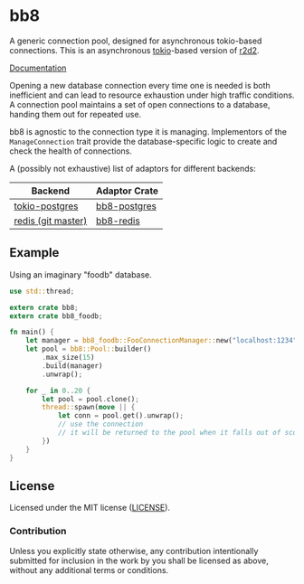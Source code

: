 # bb8

A generic connection pool, designed for asynchronous tokio-based connections.
This is an asynchronous [tokio](https://github.com/tokio-rs/tokio)-based version of [r2d2](https://github.com/sfackler/r2d2).

[Documentation](https://docs.rs/bb8)

Opening a new database connection every time one is needed is both inefficient
and can lead to resource exhaustion under high traffic conditions. A connection
pool maintains a set of open connections to a database, handing them out for
repeated use.

bb8 is agnostic to the connection type it is managing. Implementors of the
`ManageConnection` trait provide the database-specific logic to create and
check the health of connections.

A (possibly not exhaustive) list of adaptors for different backends:

Backend | Adaptor Crate
------- | -------------
[tokio-postgres](https://github.com/sfackler/rust-postgres) | [bb8-postgres](https://crates.io/crates/bb8-postgres)
[redis (git master)](https://github.com/mitsuhiko/redis-rs) | [bb8-redis](https://crates.io/crates/bb8-redis)



## Example

Using an imaginary "foodb" database.

```rust
use std::thread;

extern crate bb8;
extern crate bb8_foodb;

fn main() {
    let manager = bb8_foodb::FooConnectionManager::new("localhost:1234");
    let pool = bb8::Pool::builder()
        .max_size(15)
        .build(manager)
        .unwrap();

    for _ in 0..20 {
        let pool = pool.clone();
        thread::spawn(move || {
            let conn = pool.get().unwrap();
            // use the connection
            // it will be returned to the pool when it falls out of scope.
        })
    }
}
```

## License

Licensed under the MIT license ([LICENSE](LICENSE)).

### Contribution

Unless you explicitly state otherwise, any contribution intentionally submitted
for inclusion in the work by you shall be licensed as above, without any
additional terms or conditions.

